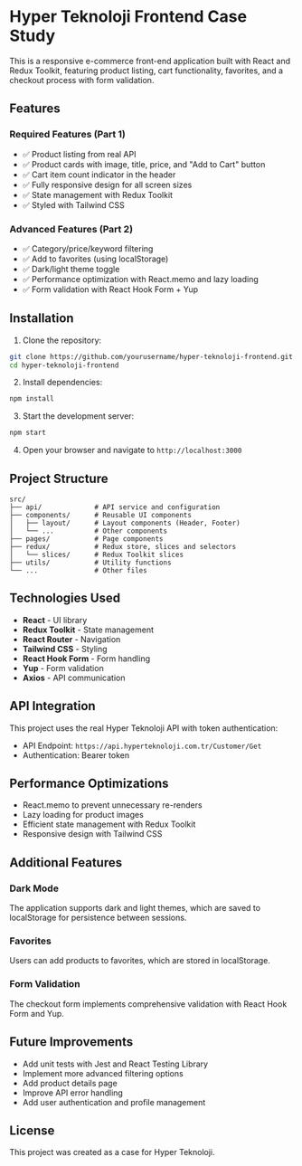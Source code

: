 # Hyper Teknoloji Frontend Case Study

This is a responsive e-commerce front-end application built with React and Redux Toolkit, featuring product listing, cart functionality, favorites, and a checkout process with form validation.

## Features

### Required Features (Part 1)
- ✅ Product listing from real API
- ✅ Product cards with image, title, price, and "Add to Cart" button
- ✅ Cart item count indicator in the header
- ✅ Fully responsive design for all screen sizes
- ✅ State management with Redux Toolkit
- ✅ Styled with Tailwind CSS

### Advanced Features (Part 2)
- ✅ Category/price/keyword filtering
- ✅ Add to favorites (using localStorage)
- ✅ Dark/light theme toggle
- ✅ Performance optimization with React.memo and lazy loading
- ✅ Form validation with React Hook Form + Yup

## Installation

1. Clone the repository:
```bash
git clone https://github.com/yourusername/hyper-teknoloji-frontend.git
cd hyper-teknoloji-frontend
```

2. Install dependencies:
```bash
npm install
```

3. Start the development server:
```bash
npm start
```

4. Open your browser and navigate to `http://localhost:3000`

## Project Structure

```
src/
├── api/             # API service and configuration
├── components/      # Reusable UI components
│   ├── layout/      # Layout components (Header, Footer)
│   └── ...          # Other components
├── pages/           # Page components
├── redux/           # Redux store, slices and selectors
│   └── slices/      # Redux Toolkit slices
├── utils/           # Utility functions
└── ...              # Other files
```

## Technologies Used

- **React** - UI library
- **Redux Toolkit** - State management
- **React Router** - Navigation
- **Tailwind CSS** - Styling
- **React Hook Form** - Form handling
- **Yup** - Form validation
- **Axios** - API communication

## API Integration

This project uses the real Hyper Teknoloji API with token authentication:

- API Endpoint: `https://api.hyperteknoloji.com.tr/Customer/Get`
- Authentication: Bearer token

## Performance Optimizations

- React.memo to prevent unnecessary re-renders
- Lazy loading for product images
- Efficient state management with Redux Toolkit
- Responsive design with Tailwind CSS

## Additional Features

### Dark Mode
The application supports dark and light themes, which are saved to localStorage for persistence between sessions.

### Favorites
Users can add products to favorites, which are stored in localStorage.

### Form Validation
The checkout form implements comprehensive validation with React Hook Form and Yup.

## Future Improvements

- Add unit tests with Jest and React Testing Library
- Implement more advanced filtering options
- Add product details page
- Improve API error handling
- Add user authentication and profile management

## License

This project was created as a case for Hyper Teknoloji.